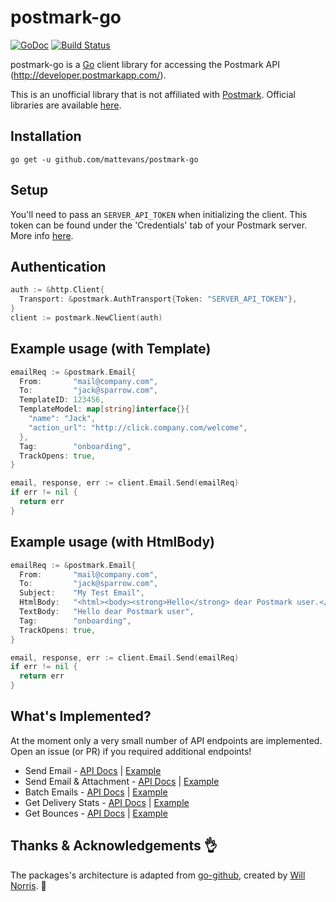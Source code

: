 # postmark-go

[![GoDoc](https://godoc.org/github.com/mattevans/postmark-go?status.svg)](https://godoc.org/github.com/mattevans/postmark-go)
[![Build Status](https://travis-ci.org/mattevans/postmark-go.svg?branch=master)](https://travis-ci.org/mattevans/postmark-go)

postmark-go is a [Go](http://golang.org) client library for accessing the Postmark API (http://developer.postmarkapp.com/).

This is an unofficial library that is not affiliated with [Postmark](http://postmarkapp.com). Official libraries are available
[here](http://developer.postmarkapp.com/developer-official-libs.html).

Installation
-----------------

`go get -u github.com/mattevans/postmark-go`

Setup
-----------------

You'll need to pass an `SERVER_API_TOKEN` when initializing the client. This token can be
found under the 'Credentials' tab of your Postmark server. More info [here](http://developer.postmarkapp.com/developer-api-overview.html#authentication).

Authentication
-------------
```go
auth := &http.Client{
  Transport: &postmark.AuthTransport{Token: "SERVER_API_TOKEN"},
}
client := postmark.NewClient(auth)
```

Example usage (with Template)
-------------

```go
emailReq := &postmark.Email{
  From:       "mail@company.com",
  To:         "jack@sparrow.com",
  TemplateID: 123456,
  TemplateModel: map[string]interface{}{
    "name": "Jack",
    "action_url": "http://click.company.com/welcome",
  },
  Tag:        "onboarding",
  TrackOpens: true,
}

email, response, err := client.Email.Send(emailReq)
if err != nil {
  return err
}
```

Example usage (with HtmlBody)
-------------

```go
emailReq := &postmark.Email{
  From:       "mail@company.com",
  To:         "jack@sparrow.com",
  Subject:    "My Test Email",
  HtmlBody:   "<html><body><strong>Hello</strong> dear Postmark user.</body></html>",
  TextBody:   "Hello dear Postmark user",
  Tag:        "onboarding",
  TrackOpens: true,
}

email, response, err := client.Email.Send(emailReq)
if err != nil {
  return err
}
```

What's Implemented?
----------------

At the moment only a very small number of API endpoints are implemented. Open an
issue (or PR) if you required additional endpoints!

- Send Email - [API Docs](http://developer.postmarkapp.com/developer-api-email.html#send-email) | [Example](examples/send-email/main.go)
- Send Email & Attachment - [API Docs](http://developer.postmarkapp.com/developer-api-email.html#send-email) | [Example](examples/send-email-attachment/main.go)
- Batch Emails - [API Docs](http://developer.postmarkapp.com/developer-api-email.html#batch-emails) | [Example](examples/batch-emails/main.go)
- Get Delivery Stats - [API Docs](http://developer.postmarkapp.com/developer-api-bounce.html#delivery-stats) | [Example](examples/bounce/main.go)
- Get Bounces - [API Docs](http://developer.postmarkapp.com/developer-api-bounce.html#bounces) | [Example](examples/bounce/main.go)

Thanks &amp; Acknowledgements :ok_hand:
----------------

The packages's architecture is adapted from
[go-github](https://github.com/google/go-github), created by [Will
Norris](https://github.com/willnorris). :beers:
